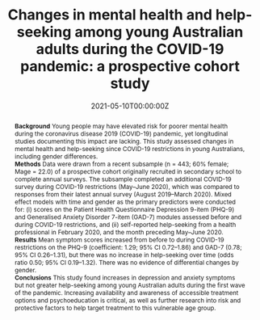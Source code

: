 ﻿---
title: "Changes in mental health and help-seeking among young Australian adults during the COVID-19 pandemic: a prospective cohort study"
abstract: "
**Background**
Young people may have elevated risk for poorer mental health during the coronavirus disease 2019 (COVID-19) pandemic, yet longitudinal studies documenting this impact are lacking. This study assessed changes in mental health and help-seeking since COVID-19 restrictions in young Australians, including gender differences.<br>
**Methods**
Data were drawn from a recent subsample (n = 443; 60% female; Mage = 22.0) of a prospective cohort originally recruited in secondary school to complete annual surveys. The subsample completed an additional COVID-19 survey during COVID-19 restrictions (May–June 2020), which was compared to responses from their latest annual survey (August 2019–March 2020). Mixed effect models with time and gender as the primary predictors were conducted for: (i) scores on the Patient Health Questionnaire Depression 9-item (PHQ-9) and Generalised Anxiety Disorder 7-item (GAD-7) modules assessed before and during COVID-19 restrictions, and (ii) self-reported help-seeking from a health professional in February 2020, and the month preceding May–June 2020.<br>
**Results**
Mean symptom scores increased from before to during COVID-19 restrictions on the PHQ-9 (coefficient: 1.29; 95% CI 0.72–1.86) and GAD-7 (0.78; 95% CI 0.26–1.31), but there was no increase in help-seeking over time (odds ratio 0.50; 95% CI 0.19–1.32). There was no evidence of differential changes by gender.<br>
**Conclusions**
This study found increases in depression and anxiety symptoms but not greater help-seeking among young Australian adults during the first wave of the pandemic. Increasing availability and awareness of accessible treatment options and psychoeducation is critical, as well as further research into risk and protective factors to help target treatment to this vulnerable age group."
authors:
- Emily Upton
- author
- Alexandra Aiken
- Veronica Boland
- Clara De Torres
- Raimondo Bruno
- Delyse Hutchinson
- Kypros Kypri
- Richard P Mattick
- Nyanda McBride
- Amy Peacock
date: "2021-05-10T00:00:00Z"
doi: "10.1017/S0033291721001963"
featured: false
image:
  caption: 'Image credit: [**Everyday Health**]'
  focal_point: ""
  preview_only: false
projects:
- APSALS
publication: 'Psychological Medicine'
publication_short: ""
publication_types:
- "2"
publishDate: "2021-05-10T00:00:00Z"
summary: Analysis of changes in mental health due to the COVID-19 restrictions in the APSALS cohort.
tags:
- Mental health
- Adolescence
- Longitudinal cohort study
url_source: "https://www.cambridge.org/core/journals/psychological-medicine/article/changes-in-mental-health-and-helpseeking-among-young-australian-adults-during-the-covid19-pandemic-a-prospective-cohort-study/BBD3785F4863C3AB5456A72A238CD83B"
---
